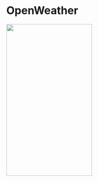 # OpenWeather

<img src="https://user-images.githubusercontent.com/99142122/207860285-2fca8394-b6c3-4191-82c8-76e1dea211c0.png" height="400" width="225"/>
